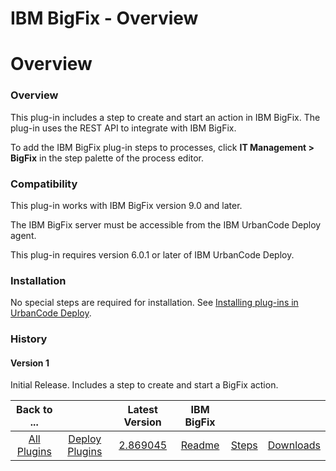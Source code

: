 
IBM BigFix - Overview
=====================

# Overview



### Overview




 


This plug-in includes a step to create and start an action in IBM BigFix. The plug-in uses the REST API to integrate with IBM BigFix. 


To add the IBM BigFix plug-in steps to processes, click **IT Management > BigFix** in the step palette of the process editor.


### Compatibility


This plug-in works with IBM BigFix version 9.0 and later.


The IBM BigFix server must be accessible from the IBM UrbanCode Deploy agent.


This plug-in requires version 6.0.1 or later of IBM UrbanCode Deploy.


### Installation


No special steps are required for installation. See [Installing plug-ins in UrbanCode Deploy](https://www.urbancode.com/resource/installing-plug-ins-in-urbancode-products/ "Installing plug-ins in UrbanCode Deploy").


### History


#### Version 1


Initial Release. Includes a step to create and start a BigFix action.




|Back to ...||Latest Version|IBM BigFix |||
| :---: | :---: | :---: | :---: | :---: | :---: |
|[All Plugins](../../index.md)|[Deploy Plugins](../README.md)|[2.869045](https://raw.githubusercontent.com/UrbanCode/IBM-UCD-PLUGINS/main/files/bigfix/bigfix-2.869045.zip)|[Readme](README.md)|[Steps](steps.md)|[Downloads](downloads.md)|
